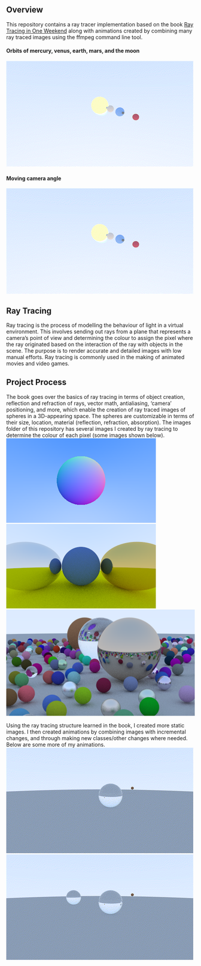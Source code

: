 ## Overview
This repository contains a ray tracer implementation based on the book [Ray Tracing in One Weekend](https://raytracing.github.io/books/RayTracingInOneWeekend.html) along with animations created by combining many ray traced images using the ffmpeg command line tool. 
#### Orbits of mercury, venus, earth, mars, and the moon
![Solar System](animations/solar_system/output.gif)
#### Moving camera angle
![Solar System](animations/solar_system_camera/output.gif)

## Ray Tracing
Ray tracing is the process of modelling the behaviour of light in a virtual environment. This involves sending out rays from a plane that represents a camera’s point of view and determining the colour to assign the pixel where the ray originated based on the interaction of the ray with objects in the scene. The purpose is to render accurate and detailed images with low manual efforts. Ray tracing is commonly used in the making of animated movies and video games.


## Project Process
The book goes over the basics of ray tracing in terms of object creation, reflection and refraction of rays, vector math, antialiasing, ‘camera’ positioning, and more, which enable the creation of ray traced images of spheres in a 3D-appearing space. The spheres are customizable in terms of their size, location, material (reflection, refraction, absorption). The images folder of this repository has several images I created by ray tracing to determine the colour of each pixel (some images shown below).
![img1](images/shading.png)
![img2](images/reflection.png)
![img3](images/final_image.png)


Using the ray tracing structure learned in the book, I created more static images. I then created animations by combining images with incremental changes, and through making new classes/other changes where needed. Below are some more of my animations.
![First Animation](animations/rendered_frames/output.gif)
![First Animation](animations/two_spheres/output.gif)

